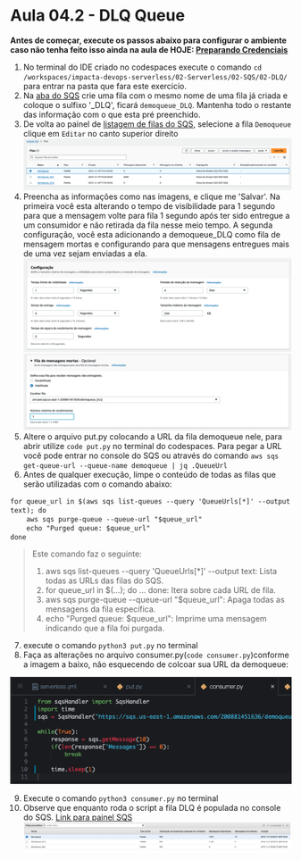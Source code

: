 # Aula 04.2 - DLQ Queue

**Antes de começar, execute os passos abaixo para configurar o ambiente caso não tenha feito isso ainda na aula de HOJE: [Preparando Credenciais](../../01-create-codespaces/Inicio-de-aula.md)**

1. No terminal do IDE criado no codespaces execute o comando `cd /workspaces/impacta-devops-serverless/02-Serverless/02-SQS/02-DLQ/` para entrar na pasta que fara este exercicio.
2. Na [aba do SQS](https://us-east-1.console.aws.amazon.com/sqs/v3/home?region=us-east-1#/create-queue) crie uma fila com o mesmo nome de uma fila já criada e coloque o sulfixo '_DLQ', ficará `demoqueue_DLQ`. Mantenha todo o restante das informação com o que esta pré preenchido.
3. De volta ao painel de [listagem de filas do SQS](https://us-east-1.console.aws.amazon.com/sqs/v3/home?region=us-east-1#/queues), selecione a fila `Demoqueue` clique em `Editar` no canto superior direito
![img/dlq-01.png](img/dlq-01.png)
4. Preencha as informações como nas imagens, e clique me 'Salvar'. Na primeira você esta alterando o tempo de visibilidade para 1 segundo para que a mensagem volte para fila 1 segundo após ter sido entregue a um consumidor e não retirada da fila nesse meio tempo. A segunda configuração, você esta adicionando a demoqueue_DLQ como fila de mensagem mortas e configurando para que mensagens entregues mais de uma vez sejam enviadas a ela.
![img/dlq-02.png](img/dlq-02.png)
![img/dlq-02-1.png](img/dlq-02-1.png)
5. Altere o arquivo put.py colocando a URL da fila demoqueue nele, para abrir utilize `code put.py` no terminal do codespaces. Para pegar a URL você pode entrar no console do SQS ou através do comando `aws sqs get-queue-url --queue-name demoqueue | jq .QueueUrl`
6. Antes de qualquer execução, limpe o conteúdo de todas as filas que serão utilizadas com o comando abaixo:
``` shell
for queue_url in $(aws sqs list-queues --query 'QueueUrls[*]' --output text); do
    aws sqs purge-queue --queue-url "$queue_url"
    echo "Purged queue: $queue_url"
done
```

<blockquote>
Este comando faz o seguinte:

1. aws sqs list-queues --query 'QueueUrls[*]' --output text: Lista todas as URLs das filas do SQS.
2. for queue_url in $(...); do ... done: Itera sobre cada URL de fila.
3. aws sqs purge-queue --queue-url "$queue_url": Apaga todas as mensagens da fila específica.
4. echo "Purged queue: $queue_url": Imprime uma mensagem indicando que a fila foi purgada.
</blockquote>

7. execute o comando `python3 put.py` no terminal
8. Faça as alterações no arquivo consumer.py(`code consumer.py`)conforme a imagem a baixo, não esquecendo de colcoar sua URL da demoqueue:

![img/dlq-03.png](img/dlq-03.png)

9. Execute o comando `python3 consumer.py` no terminal
10. Observe que enquanto roda o script a fila DLQ é populada no console do SQS. [Link para painel SQS](https://console.aws.amazon.com/sqs/v2/home?region=us-east-1#/queues)
    ![img/dlq-04.png](img/dlq-04.png)